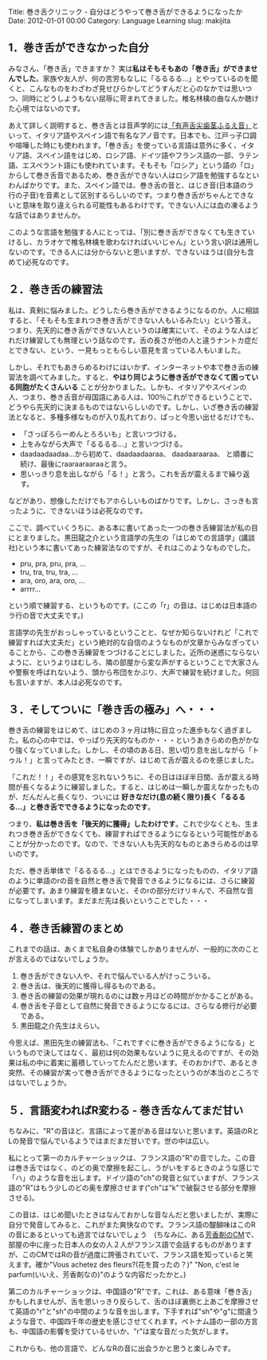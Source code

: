 Title: 巻き舌クリニック - 自分はどうやって巻き舌ができるようになったか
Date: 2012-01-01 00:00
Category: Language Learning
slug: makijita

## 1．巻き舌ができなかった自分

みなさん、「巻き舌」できますか？ 実は**私はそもそもあの「巻き舌」ができませんでした**。家族や友人が、何の苦労もなしに「るるるる…」とやっているのを聞くと、こんなものをわざわざ見せびらかしてどうすんだと心のなかでは思いつつ、同時にどうしようもない屈辱に苛まれてきました。椎名林檎の曲なんか聴けた心境ではないのです。

あえて詳しく説明すると、巻き舌とは音声学的には[「有声舌尖歯茎ふるえ音」](http://ja.wikipedia.org/wiki/%E6%AD%AF%E8%8C%8E%E3%81%B5%E3%82%8B%E3%81%88%E9%9F%B3)といって、イタリア語やスペイン語で有名なアノ音です。日本でも、江戸っ子口調や喧嘩した時にも使われます。「巻き舌」を使っている言語は意外に多く、イタリア語、スペイン語をはじめ、ロシア語、ドイツ語やフランス語の一部、ラテン語、エスペラント語にも使われています。そもそも「ロシア」という語の「ロ」からして巻き舌音であるため、巻き舌ができない人はロシア語を勉強するなといわんばかりです。また、スペイン語では、巻き舌の音と、はじき音(日本語のラ行の子音)を音素として区別するらしいのです。つまり巻き舌がちゃんとできないと意味を取り違えられる可能性もあるわけです。できない人には血の凍るような話ではありませんか。

このような言語を勉強する人にとっては、「別に巻き舌ができなくても生きていけるし、カラオケで椎名林檎を歌わなければいいじゃん」という言い訳は通用しないのです。できる人には分からないと思いますが、できないほうは(自分も含めて)必死なのです。

## ２．巻き舌の練習法

私は、真剣に悩みました。どうしたら巻き舌ができるようになるのか。人に相談すると、「そもそも生まれつき巻き舌ができない人もいるみたい」という答え。つまり、先天的に巻き舌ができない人というのは確実にいて、そのような人はどれだけ練習しても無理という話なのです。舌の長さが他の人と違うナントカ症だとできない、という、一見もっともらしい意見を言っている人もいました。

しかし、それでもあきらめるわけにはいかず、インターネットや本で巻き舌の練習法を調べてみました。すると、**やはり同じように巻き舌ができなくて困っている同胞がたくさんいる** ことが分かりました。しかも、イタリアやスペインの人、つまり、巻き舌音が母国語にある人は、100％これができるということで、どうやら先天的に決まるものではないらしいのです。しかし、いざ巻き舌の練習法となると、多種多様なものが入り乱れており、ぱっと今思い出せるだけでも、


* 「さっぽろらーめんとろろいも」と言いつづける。
* 上をみながら大声で「るるるる…」と言いつづける。
* daadaadaadaa…から初めて、daadaadaaraa、 daadaaraaraa、 と順番に続け、最後にraaraaraaraaと言う。
* 思いっきり息を出しながら「る！」と言う。これを舌が震えるまで繰り返す。


などがあり、想像しただけでもアホらしいものばかりです。しかし、さっきも言ったように、できないほうは必死なのです。

ここで、調べていくうちに、ある本に書いてあった一つの巻き舌練習法が私の目にとまりました。黒田龍之介という言語学の先生の「はじめての言語学」(講談社)という本に書いてあった練習法なのですが、それはこのようなものでした。


* pru, pra, pru, pra, ...
* tru, tra, tru, tra, ...
* ara, oro, ara, oro, ...
* arrrr...

という順で練習する、というものです。(ここの「r」の音は、はじめは日本語のラ行の音で大丈夫です。)

言語学の先生がおっしゃっているということと、なぜか知らないけれど「これで練習すれば大丈夫だ」という絶対的な自信のようなものが文章からみなぎっていることから、この巻き舌練習をつづけることにしました。近所の迷惑にならないように、というよりはむしろ、隣の部屋から変な声がするということで大家さんや警察を呼ばれないよう、頭から布団をかぶり、大声で練習を続けました。何回も言いますが、本人は必死なのです。

## ３．そしてついに「巻き舌の極み」へ・・・

巻き舌の練習をはじめて、はじめの３ヶ月は特に目立った進歩もなく過ぎました。私の心の中では、やっぱり先天的なものか・・・というあきらめの色がかなり強くなっていました。しかし、その頃のある日、思い切り息を出しながら「トゥル！」と言ってみたとき、一瞬ですが、はじめて舌が震えるのを感じました。

「これだ！！」その感覚を忘れないうちに、その日はほぼ半日間、舌が震える時間が長くなるように練習しました。すると、はじめは一瞬しか震えなかったものが、だんだんと長くなり、ついには **好きなだけ(息の続く限り)長く「るるるる…」と巻き舌でできるようになったのです**。

つまり、**私は巻き舌を「後天的に獲得」したわけです**。これで少なくとも、生まれつき巻き舌ができなくても、練習すればできるようになるという可能性があることが分かったのです。なので、できない人も先天的なものとあきらめるのは早いのです。

ただ、巻き舌単体で「るるるる…」とはできるようになったものの、イタリア語のように単語のrの音を自然と巻き舌で発音できるようになるには、さらに練習が必要です。あまり練習を積まないと、そのrの部分だけリキんで、不自然な音になってしまいます。まだまだ先は長いということでした・・・

## ４．巻き舌練習のまとめ

これまでの話は、あくまで私自身の体験でしかありませんが、一般的に次のことが言えるのではないでしょうか。

1. 巻き舌ができない人や、それで悩んでいる人がけっこういる。
1. 巻き舌は、後天的に獲得し得るものである。
1. 巻き舌の練習の効果が現れるのには数ヶ月ほどの時間がかかることがある。
1. 巻き舌を子音として自然に発音できるようになるには、さらなる修行が必要である。
1. 黒田龍之介先生はえらい。

今思えば、黒田先生の練習法も、「これですぐに巻き舌ができるようになる」というもので決してはなく、最初は何の効果もないように見えるのですが、その効果は私の中に着実に蓄積していってたんだと思います。そのおかげで、あるとき突然、その練習が実って巻き舌ができるようになったというのが本当のところではないでしょうか。

## ５．言語変わればR変わる - 巻き舌なんてまだ甘い

ちなみに、"R"の音ほど、言語によって差がある音はないと思います。英語のRとLの発音で悩んでいるようではまだまだ甘いです。世の中は広い。

私にとって第一のカルチャーショックは、フランス語の"R"の音でした。この音は巻き舌ではなく、のどの奥で摩擦を起こし、うがいをするときのような感じで「ハ」のような音を出します。ドイツ語の"ch"の発音と似ていますが、フランス語の"R"はもう少しのどの奥を摩擦させます("ch"は"k"で破裂させる部分を摩擦させる)。

この音は、はじめ聞いたときはなんておかしな音なんだと思いましたが、実際に自分で発音してみると、これがまた爽快なのです。フランス語の醍醐味はこのRの音にあるといっても過言ではないでしょう　(ちなみに、ある[芳香剤のCM](https://www.youtube.com/watch?v=pWFGKaOEZfs)で、部屋の中に座った日本人の女の人２人がフランス語で会話するものがありますが、このCMではRの音が過度に誇張されていて、フランス語を知っていると笑えます。確か"Vous achetez des fleurs?(花を買ったの？)" "Non, c'est le parfum(いいえ、芳香剤なの)"のような内容だったかと。)

第二のカルチャーショックは、中国語の"R"です。これは、ある意味「巻き舌」かもしれませんが、舌を思いっきり反らして、舌のほぼ裏側と上あごを摩擦させて英語の"r"と"sh"の中間のような音を出します。下手すれば"sh"や"g"に間違うような音で、中国四千年の歴史を感じさせてくれます。ベトナム語の一部の方言も、中国語の影響を受けているせいか、"r"は変な音だった気がします。

これからも、他の言語で、どんなRの音に出会うかと思うと楽しみです。
